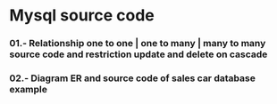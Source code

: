 # Mysql source code
### 01.- Relationship one to one | one to many | many to many source code and restriction update and delete on cascade
### 02.- Diagram ER and source code of sales car database example
